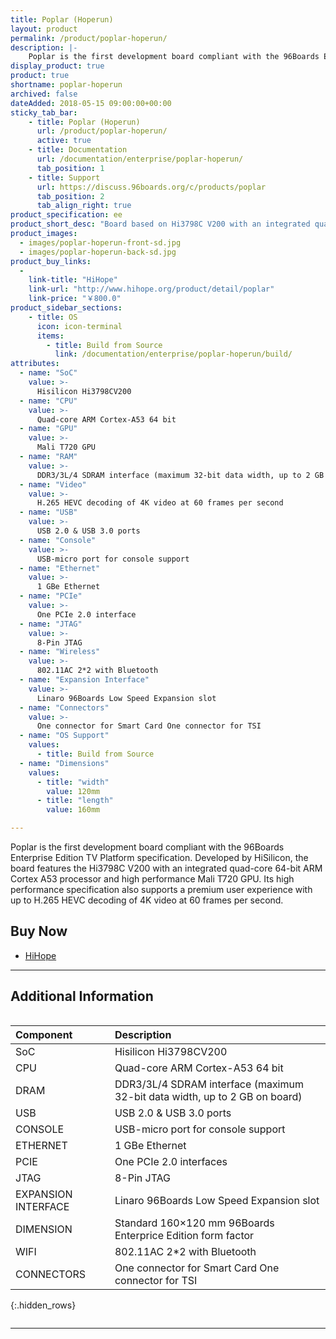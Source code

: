 ```yaml
---
title: Poplar (Hoperun)
layout: product
permalink: /product/poplar-hoperun/
description: |-
    Poplar is the first development board compliant with the 96Boards Enterprise Edition TV Platform specification.
display_product: true
product: true
shortname: poplar-hoperun
archived: false
dateAdded: 2018-05-15 09:00:00+00:00
sticky_tab_bar:
    - title: Poplar (Hoperun)
      url: /product/poplar-hoperun/
      active: true
    - title: Documentation
      url: /documentation/enterprise/poplar-hoperun/
      tab_position: 1
    - title: Support
      url: https://discuss.96boards.org/c/products/poplar
      tab_position: 2
      tab_align_right: true
product_specification: ee
product_short_desc: "Board based on Hi3798C V200 with an integrated quad-core 64-bit ARM Cortex A53"
product_images:
  - images/poplar-hoperun-front-sd.jpg
  - images/poplar-hoperun-back-sd.jpg
product_buy_links:
  -
    link-title: "HiHope"
    link-url: "http://www.hihope.org/product/detail/poplar"
    link-price: "￥800.0"
product_sidebar_sections:
    - title: OS
      icon: icon-terminal
      items:
        - title: Build from Source
          link: /documentation/enterprise/poplar-hoperun/build/
attributes:
  - name: "SoC"
    value: >-
      Hisilicon Hi3798CV200
  - name: "CPU"
    value: >-
      Quad-core ARM Cortex-A53 64 bit
  - name: "GPU"
    value: >-
      Mali T720 GPU
  - name: "RAM"
    value: >-
      DDR3/3L/4 SDRAM interface (maximum 32-bit data width, up to 2 GB on board)
  - name: "Video"
    value: >-
      H.265 HEVC decoding of 4K video at 60 frames per second
  - name: "USB"
    value: >-
      USB 2.0 & USB 3.0 ports
  - name: "Console"
    value: >-
      USB-micro port for console support
  - name: "Ethernet"
    value: >-
      1 GBe Ethernet
  - name: "PCIe"
    value: >-
      One PCIe 2.0 interface
  - name: "JTAG"
    value: >-
      8-Pin JTAG
  - name: "Wireless"
    value: >-
      802.11AC 2*2 with Bluetooth
  - name: "Expansion Interface"
    value: >-
      Linaro 96Boards Low Speed Expansion slot
  - name: "Connectors"
    value: >-
      One connector for Smart Card One connector for TSI
  - name: "OS Support"
    values:
      - title: Build from Source
  - name: "Dimensions"
    values:
      - title: "width"
        value: 120mm
      - title: "length"
        value: 160mm

---
```

Poplar is the first development board compliant with the 96Boards Enterprise Edition TV Platform specification. Developed by HiSilicon, the board features the Hi3798C V200 with an integrated quad-core 64-bit ARM Cortex A53 processor and high performance Mali T720 GPU. Its high performance specification also supports a premium user experience with up to H.265 HEVC decoding of 4K video at 60 frames per second.

## Buy Now

- [HiHope](http://www.hihope.org/product/detail/poplar)

***

## Additional Information
<div style="overflow-x:scroll;" markdown="1">


|   Component          |   Description                                                                                    |
|:---------------------|:-------------------------------------------------------------------------------------------------
|  SoC                 | Hisilicon Hi3798CV200                                                                            |
|  CPU                 | Quad-core ARM Cortex-A53 64 bit                                                                  |
|  DRAM                | DDR3/3L/4 SDRAM interface (maximum 32-bit data width, up to 2 GB on board)                       |
|  USB                 | USB 2.0 & USB 3.0 ports                                                                          |
|  CONSOLE             | USB-micro port for console support                                                               |
|  ETHERNET            | 1 GBe Ethernet                                                                                   |
|  PCIE                | One PCIe 2.0 interfaces                                                                          |
|  JTAG                | 8-Pin JTAG                                                                                       |
|  EXPANSION INTERFACE | Linaro 96Boards Low Speed Expansion slot                                                         |
|  DIMENSION           | Standard 160×120 mm 96Boards Enterprice Edition form factor                                      |
|  WIFI                | 802.11AC 2*2 with Bluetooth                                                                      |
|  CONNECTORS          | One connector for Smart Card One connector for TSI
{:.hidden_rows}

</div>

***
